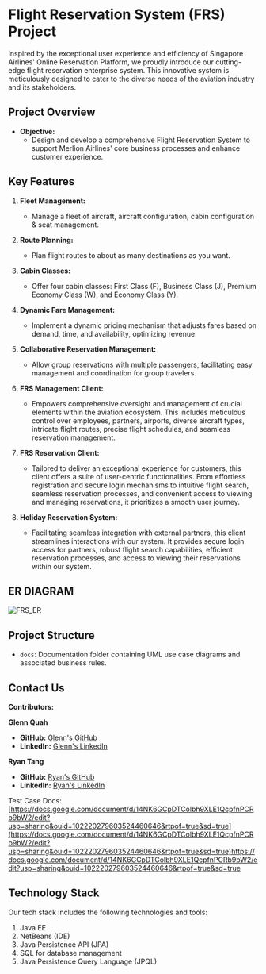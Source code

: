 # Flight Reservation System (FRS) Project

Inspired by the exceptional user experience and efficiency of Singapore Airlines' Online Reservation Platform, we proudly introduce our cutting-edge flight reservation enterprise system. This innovative system is meticulously designed to cater to the diverse needs of the aviation industry and its stakeholders.

## Project Overview

- **Objective:**
  - Design and develop a comprehensive Flight Reservation System to support Merlion Airlines' core business processes and enhance customer experience.

## Key Features

1. **Fleet Management:**
   - Manage a fleet of aircraft, aircraft configuration, cabin configuration & seat management.

2. **Route Planning:**
   - Plan flight routes to about as many destinations as you want.

3. **Cabin Classes:**
   - Offer four cabin classes: First Class (F), Business Class (J), Premium Economy Class (W), and Economy Class (Y).
  
4. **Dynamic Fare Management:**
   - Implement a dynamic pricing mechanism that adjusts fares based on demand, time, and availability, optimizing revenue.

5. **Collaborative Reservation Management:**
   - Allow group reservations with multiple passengers, facilitating easy management and coordination for group travelers.

6. **FRS Management Client:**
   - Empowers comprehensive oversight and management of crucial elements within the aviation ecosystem. This includes meticulous control over employees, partners, airports, diverse aircraft types, intricate flight routes, precise flight schedules, and seamless reservation management.

7. **FRS Reservation Client:**
   - Tailored to deliver an exceptional experience for customers, this client offers a suite of user-centric functionalities. From effortless registration and secure login mechanisms to intuitive flight search, seamless reservation processes, and convenient access to viewing and managing reservations, it prioritizes a smooth user journey.

8. **Holiday Reservation System:**
   - Facilitating seamless integration with external partners, this client streamlines interactions with our system. It provides secure login access for partners, robust flight search capabilities, efficient reservation processes, and access to viewing their reservations within our system.

## ER DIAGRAM
![FRS_ER](https://github.com/glennquah/Flight-Reservation-System/assets/122248619/4b1b323f-55a1-4eb5-b011-6dd0b966ac56)


## Project Structure

- `docs`: Documentation folder containing UML use case diagrams and associated business rules.

## Contact Us

**Contributors:**

**Glenn Quah**
- **GitHub:** [Glenn's GitHub](https://github.com/glennquah)
- **LinkedIn:** [Glenn's LinkedIn](https://www.linkedin.com/in/glenn-quah-59390a18b/)

**Ryan Tang**
- **GitHub:** [Ryan's GitHub](https://github.com/ryantangmj)
- **LinkedIn:** [Ryan's LinkedIn](https://www.linkedin.com/in/ryantangmj/)

Test Case Docs: [https://docs.google.com/document/d/14NK6GCpDTColbh9XLE1QcpfnPCRb9bW2/edit?usp=sharing&ouid=102220279603524460646&rtpof=true&sd=true](https://docs.google.com/document/d/14NK6GCpDTColbh9XLE1QcpfnPCRb9bW2/edit?usp=sharing&ouid=102220279603524460646&rtpof=true&sd=true)https://docs.google.com/document/d/14NK6GCpDTColbh9XLE1QcpfnPCRb9bW2/edit?usp=sharing&ouid=102220279603524460646&rtpof=true&sd=true

## Technology Stack
Our tech stack includes the following technologies and tools:
1. Java EE
2. NetBeans (IDE)
3. Java Persistence API (JPA)
4. SQL for database management
5. Java Persistence Query Language (JPQL)
